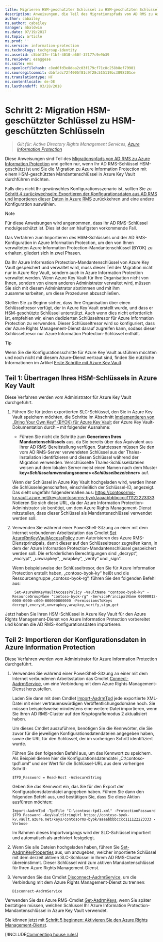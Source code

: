 ```yaml
---
title: Migrieren HSM-geschützter Schlüssel zu HSM-geschützten Schlüsseln – AIP
description: Anweisungen, die Teil des Migrationspfads von AD RMS zu Azure Information Protection sind und nur gelten, wenn Ihr AD RMS-Schlüssel HSM-geschützt ist und Sie die Migration zu Azure Information Protection mit einem HSM-geschützten Mandantenschlüssel in Azure Key Vault durchführen möchten.
author: cabailey
ms.author: cabailey
manager: mbaldwin
ms.date: 07/19/2017
ms.topic: article
ms.prod: ''
ms.service: information-protection
ms.technology: techgroup-identity
ms.assetid: c5bbf37e-f1bf-4010-a60f-37177c9e9b39
ms.reviewer: esaggese
ms.suite: ems
ms.openlocfilehash: c8ed0fd3e8daa2c03f179cf71c0c258b8ef79901
ms.sourcegitcommit: dbbfadc72f4005f81c9f28c515119bc3098201ce
ms.translationtype: HT
ms.contentlocale: de-DE
ms.lasthandoff: 03/28/2018
---
```

# <a name="step-2-hsm-protected-key-to-hsm-protected-key-migration"></a>Schritt 2: Migration HSM-geschützter Schlüssel zu HSM-geschützten Schlüsseln

>*Gilt für: Active Directory Rights Management Services, [Azure Information Protection](https://azure.microsoft.com/pricing/details/information-protection)*


Diese Anweisungen sind Teil des [Migrationspfads von AD RMS zu Azure Information Protection](migrate-from-ad-rms-to-azure-rms.md) und gelten nur, wenn Ihr AD RMS-Schlüssel HSM-geschützt ist und Sie die Migration zu Azure Information Protection mit einem HSM-geschützten Mandantenschlüssel in Azure Key Vault durchführen möchten. 

Falls dies nicht Ihr gewünschtes Konfigurationsszenario ist, sollten Sie zu [Schritt 4 zurückwechseln: Exportieren der Konfigurationsdaten aus AD RMS und Importieren dieser Daten in Azure RMS](migrate-from-ad-rms-phase2.md#step-4-export-configuration-data-from-ad-rms-and-import-it-to-azure-information-protection) zurückkehren und eine andere Konfiguration auswählen.

> [!NOTE]
> Für diese Anweisungen wird angenommen, dass Ihr AD RMS-Schlüssel modulgeschützt ist. Dies ist der am häufigsten vorkommende Fall. 

Das Verfahren zum Importieren des HSM-Schlüssels und der AD RMS-Konfiguration in Azure Information Protection, um den von Ihnen verwalteten Azure Information Protection-Mandantenschlüssel (BYOK) zu erhalten, gliedert sich in zwei Phasen.

Da Ihr Azure Information Protection-Mandantenschlüssel von Azure Key Vault gespeichert und verwaltet wird, muss dieser Teil der Migration nicht nur in Azure Key Vault, sondern auch in Azure Information Protection verwaltet werden. Wenn Azure Key Vault für Ihre Organisation nicht von Ihnen, sondern von einem anderen Administrator verwaltet wird, müssen Sie sich mit diesem Administrator abstimmen und mit ihm zusammenarbeiten, um diese Prozeduren abzuschließen.

Stellen Sie zu Beginn sicher, dass Ihre Organisation über einen Schlüsseltresor verfügt, der in Azure Key Vault erstellt wurde, und dass er HSM-geschützte Schlüssel unterstützt. Auch wenn dies nicht erforderlich ist, empfehlen wir, einen dedizierten Schlüsseltresor für Azure Information Protection zu verwenden. Dieser Schlüsseltresor wird so konfiguriert, dass der Azure Rights Management-Dienst darauf zugreifen kann, sodass dieser Schlüsseltresor nur Azure Information Protection-Schlüssel enthält.


> [!TIP]
> Wenn Sie die Konfigurationsschritte für Azure Key Vault ausführen möchten und noch nicht mit diesem Azure-Dienst vertraut sind, finden Sie nützliche Informationen im Artikel [Erste Schritte mit Azure Key Vault](https://azure.microsoft.com/documentation/articles/key-vault-get-started/). 


## <a name="part-1-transfer-your-hsm-key-to-azure-key-vault"></a>Teil 1: Übertragen Ihres HSM-Schlüssels in Azure Key Vault

Diese Verfahren werden vom Administrator für Azure Key Vault durchgeführt.

1. Führen Sie für jeden exportierten SLC-Schlüssel, den Sie in Azure Key Vault speichern möchten, die Schritte im Abschnitt [Implementieren von „Bring Your Own Key“ (BYOK) für Azure Key Vault](https://azure.microsoft.com/documentation/articles/key-vault-hsm-protected-keys/#implementing-bring-your-own-key-byok-for-azurekey-vault) der Azure Key Vault-Dokumentation durch – mit folgender Ausnahme:

    - Führen Sie nicht die Schritte zum **Generieren Ihres Mandantenschlüssels** aus, da Sie bereits über das Äquivalent aus Ihrer AD RMS-Bereitstellung verfügen. Stattdessen müssen Sie den vom AD RMS-Server verwendeten Schlüssel aus der Thales-Installation identifizieren und diesen Schlüssel während der Migration verwenden. Verschlüsselte Thales-Schlüsseldateien weisen auf dem lokalen Server meist einen Namen nach dem Muster **key<*Schlüsselanwendungsname*><*Schlüsselbezeichner*>** auf.

    Wenn der Schlüssel in Azure Key Vault hochgeladen wird, werden Ihnen die Schlüsseleigenschaften, einschließlich der Schlüssel-ID, angezeigt. Das sieht ungefähr folgendermaßen aus: https://contosorms-kv.vault.azure.net/keys/contosorms-byok/aaaabbbbcccc111122223333. Notieren Sie sich diese URL, da der Azure Information Protection-Administrator sie benötigt, um dem Azure Rights Management-Dienst mitzuteilen, dass dieser Schlüssel als Mandantenschlüssel verwendet werden soll.

2. Verwenden Sie während einer PowerShell-Sitzung an einer mit dem Internet verbundenen Arbeitsstation das Cmdlet [Set AzureRmKeyVaultAccessPolicy](/powershell/module/azurerm.keyvault/set-azurermkeyvaultaccesspolicy) zum Autorisieren des Azure RMS-Dienstprinzipals, damit dieser auf den Schlüsseltresor zugreifen kann, in dem der Azure Information Protection-Mandantenschlüssel gespeichert werden soll. Die erforderlichen Berechtigungen sind „decrypt“, „encrypt“, „unwrapkey“, „wrapkey“, „verify“ und „sign“.
    
    Wenn beispielsweise der Schlüsseltresor, den Sie für Azure Information Protection erstellt haben, „contoso-byok-ky“ heißt und die Ressourcengruppe „contoso-byok-rg“, führen Sie den folgenden Befehl aus:
    
        Set-AzureRmKeyVaultAccessPolicy -VaultName "contoso-byok-kv" -ResourceGroupName "contoso-byok-rg" -ServicePrincipalName 00000012-0000-0000-c000-000000000000 -PermissionsToKeys decrypt,encrypt,unwrapkey,wrapkey,verify,sign,get


Jetzt haben Sie Ihren HSM-Schlüssel in Azure Key Vault für den Azure Rights Management-Dienst von Azure Information Protection vorbereitet und können die AD RMS-Konfigurationsdaten importieren.

## <a name="part-2-import-the-configuration-data-to-azure-information-protection"></a>Teil 2: Importieren der Konfigurationsdaten in Azure Information Protection

Diese Verfahren werden vom Administrator für Azure Information Protection durchgeführt.

1. Verwenden Sie während einer PowerShell-Sitzung an einer mit dem Internet verbundenen Arbeitsstation das Cmdlet [Connect-AadrmService](/powershell/aadrm/vlatest/connect-aadrmservice), um eine Verbindung mit dem Azure Rights Management-Dienst herzustellen.
    
    Laden Sie dann mit dem Cmdlet [Import-AadrmTpd](/powershell/aadrm/vlatest/import-aadrmtpd) jede exportierte XML-Datei mit einer vertrauenswürdigen Veröffentlichungsdomäne hoch. Sie müssen beispielsweise mindestens eine weitere Datei importieren, wenn Sie Ihren AD RMS-Cluster auf den Kryptografiemodus 2 aktualisiert haben.
    
    Um dieses Cmdlet auszuführen, benötigen Sie die Kennwörter, die Sie zuvor für die jeweiligen Konfigurationsdatendateien angegeben haben, sowie die URL für den Schlüssel, der im vorherigen Schritt identifiziert wurde.
    
    Führen Sie den folgenden Befehl aus, um das Kennwort zu speichern. Als Beispiel dienen hier die Konfigurationsdatendatei „C:\contoso-tpd1.xml“ und der Wert für die Schlüssel-URL aus dem vorherigen Schritt:
    
    ```
    $TPD_Password = Read-Host -AsSecureString
    ```
    
    Geben Sie das Kennwort ein, das Sie für den Export der Konfigurationsdatendatei angegeben haben. Führen Sie dann den folgenden Befehl aus, und bestätigen Sie, dass Sie diese Aktion ausführen möchten:
    
    ```
    Import-AadrmTpd -TpdFile "C:\contoso-tpd1.xml" -ProtectionPassword $TPD_Password –KeyVaultStringUrl https://contoso-byok-kv.vault.azure.net/keys/contosorms-byok/aaaabbbbcccc111122223333 -Verbose
    ```
    
    Im Rahmen dieses Importvorgangs wird der SLC-Schlüssel importiert und automatisch als archiviert festgelegt.

2.  Wenn Sie alle Dateien hochgeladen haben, führen Sie [Set-AadrmKeyProperties](/powershell/module/aadrm/set-aadrmkeyproperties) aus, um anzugeben, welcher importierte Schlüssel mit dem derzeit aktiven SLC-Schlüssel in Ihrem AD RMS-Cluster übereinstimmt. Dieser Schlüssel wird zum aktiven Mandantenschlüssel für Ihren Azure Rights Management-Dienst.

3.  Verwenden Sie das Cmdlet [Disconnect-AadrmService](/powershell/aadrm/vlatest/disconnect-aadrmservice), um die Verbindung mit dem Azure Rights Management-Dienst zu trennen:

    ```
    Disconnect-AadrmService
    ```

Verwenden Sie das Azure RMS-Cmdlet [Get-AadrmKeys](/powershell/aadrm/vlatest/get-aadrmkeys), wenn Sie später bestätigen müssen, welchen Schlüssel Ihr Azure Information Protection-Mandantenschlüssel in Azure Key Vault verwendet.

Sie können jetzt mit [Schritt 5 beginnen: Aktivieren Sie den Azure Rights Management-Dienst](migrate-from-ad-rms-phase2.md#step-5-activate-the-azure-rights-management-service).

[!INCLUDE[Commenting house rules](../includes/houserules.md)]

